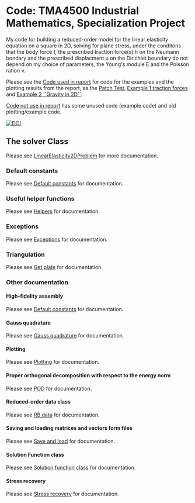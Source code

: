 # Code: TMA4500 Industrial Mathematics, Specialization Project

My code for building a reduced-order model for the linear elasticity equation on a square in 2D, solving for plane stress, under the conditons that the body force f, the prescribed traction force(s) h on the Neumann bondary and the prescribed displacment u on the Dirichlet boundary do not depend on my choice of parameters, the Young's module E and the Poisson ration &nu;.

Please see the [Code used in report](code_use_for_report) for code for the examples and the plotting results 
from the report, as the [Patch Test](code_use_for_report/Patch_Test), 
[Example 1 traction forces](code_use_for_report/Example_1_traction_forces) and 
[Example 2 ``Gravity in 2D´´](code_use_for_report/Example_2_Gravity_in_2D).

[Code not use in report](code_not_used_for_report) has some unused code (example code) and 
old plotting/example code.

[![DOI](https://zenodo.org/badge/429393653.svg)](https://zenodo.org/badge/latestdoi/429393653)

## The solver Class
Please see [LinearElasticity2DProblem](src/linear_elasticity_2d_solver/_linear_elasticity_2d_problem_class.py)
for more documentation.

### Default constants
Please see [Default constants](src/linear_elasticity_2d_solver/default_constants.py)
for documentation.

### Useful helper functions
Please see [Helpers](src/linear_elasticity_2d_solver/helpers.py)
for documentation.

### Exceptions
Please see [Exceptions](src/linear_elasticity_2d_solver/exceptions.py)
for documentation.

### Triangulation
Please see [Get plate](src/linear_elasticity_2d_solver/get_plate.py)
for documentation.

### Other documentation
#### High-fidelity assembly
Please see [Default constants](src/linear_elasticity_2d_solver/default_constants.py)
for documentation.

#### Gauss quadrature
Please see [Gauss quadrature](src/linear_elasticity_2d_solver/_gauss_quadrature.py)
for documentation.

#### Plotting
Please see [Plotting](src/linear_elasticity_2d_solver/_plotting.py)
for documentation.

#### Proper orthogonal decomposition with respect to the energy norm
Please see [POD](src/linear_elasticity_2d_solver/_pod.py)
for documentation.

#### Reduced-order data class
Please see [RB data](src/linear_elasticity_2d_solver/_rb_data_class.py)
for documentation.

#### Saving and loading matrices and vectors form files
Please see [Save and load](src/linear_elasticity_2d_solver/_save_and_load.py)
for documentation.

#### Solution Function class
Please see [Solution function class](src/linear_elasticity_2d_solver/_solution_function_class.py)
for documentation.

#### Stress recovery
Please see [Stress recovery](src/linear_elasticity_2d_solver/_stress_recovery.py)
for documentation.



